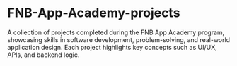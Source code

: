 # FNB-App-Academy-projects
A collection of projects completed during the FNB App Academy program, showcasing skills in software development, problem-solving, and real-world application design. Each project highlights key concepts such as UI/UX, APIs, and backend logic.

